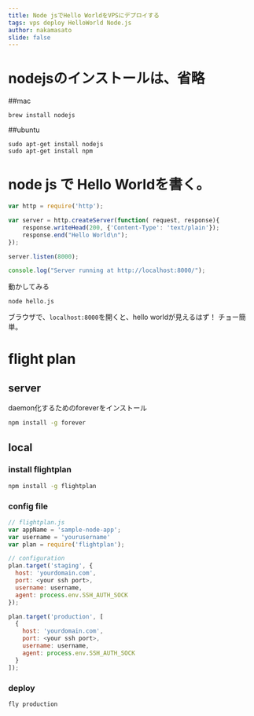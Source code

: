 ```yaml
---
title: Node jsでHello WorldをVPSにデプロイする
tags: vps deploy HelloWorld Node.js
author: nakamasato
slide: false
---
```

# nodejsのインストールは、省略

##mac
```
brew install nodejs
```

##ubuntu
```
sudo apt-get install nodejs
sudo apt-get install npm
```


# node js で Hello Worldを書く。

```js:hello.js
var http = require('http');

var server = http.createServer(function( request, response){
    response.writeHead(200, {'Content-Type': 'text/plain'});
    response.end("Hello World\n");
});

server.listen(8000);

console.log("Server running at http://localhost:8000/");
```

動かしてみる
```
node hello.js
```

ブラウザで、`localhost:8000`を開くと、hello worldが見えるはず！
チョー簡単。




# flight plan

## server
daemon化するためのforeverをインストール

```bash
npm install -g forever
```


## local 

### install flightplan

```bash
npm install -g flightplan
```

### config file

```js:flightplan.js
// flightplan.js
var appName = 'sample-node-app';
var username = 'yourusername'
var plan = require('flightplan');

// configuration
plan.target('staging', {
  host: 'yourdomain.com',
  port: <your ssh port>,
  username: username,
  agent: process.env.SSH_AUTH_SOCK
});

plan.target('production', [
  {
    host: 'yourdomain.com',
    port: <your ssh port>,
    username: username,
    agent: process.env.SSH_AUTH_SOCK
  }
]);

```


### deploy

```bash
fly production
```





